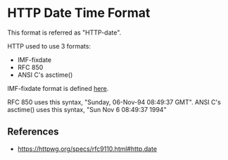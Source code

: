 # HTTP Date Time Format

This format is referred as "HTTP-date".

HTTP used to use 3 formats:

- IMF-fixdate
- RFC 850
- ANSI C's asctime()

IMF-fixdate format is defined [here](/http/formats/imf-fixdate).

RFC 850 uses this syntax, "Sunday, 06-Nov-94 08:49:37 GMT".
ANSI C's asctime() uses this syntax, "Sun Nov  6 08:49:37 1994"

## References

- https://httpwg.org/specs/rfc9110.html#http.date
